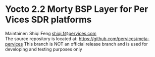 Yocto 2.2 Morty BSP Layer for Per Vices SDR platforms
========================================================

Maintainer: Shiqi Feng <shiqi.f@pervices.com></br>
The source repository is located at: https://github.com/pervices/meta-pervices
This branch is NOT an official release branch and is used for developing and testing purposes only
